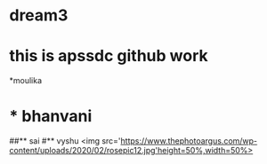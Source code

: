 # dream3
# this is apssdc github work
*moulika
# * bhanvani
##** sai
#** vyshu
<img src='https://www.thephotoargus.com/wp-content/uploads/2020/02/rosepic12.jpg'height=50%,width=50%>
